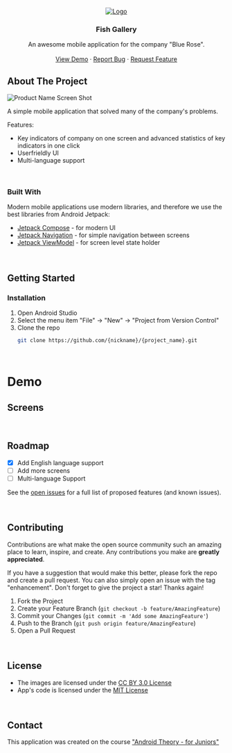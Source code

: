 <!-- PROJECT LOGO -->
<br />
<div align="center">
  <a href="https://github.com/{nickname}/{project_name}">
    <img src="https://ucarecdn.com/7d1bd7eb-58a3-46ac-ba0f-01cf757d3fb2/" alt="Logo">
  </a>

<h3 align="center">Fish Gallery</h3>

  <p align="center">
    An awesome mobile application for the company "Blue Rose".
    <br />
    <br />
    <a href="https://github.com/{nickname}/{project_name">View Demo</a>
    ·
    <a href="https://github.com/{nickname}/{project_name}/issues">Report Bug</a>
    ·
    <a href="https://github.com/{nickname}/{project_name/issues">Request Feature</a>
  </p>
</div>



<!-- ABOUT THE PROJECT -->
## About The Project

![Product Name Screen Shot](https://ucarecdn.com/7d1bd7eb-58a3-46ac-ba0f-01cf757d3fb2/)

A simple mobile application that solved many of the company's problems.

Features:
- Key indicators of company on one screen and advanced statistics of key indicators in one click
- Userfrieldly UI
- Multi-language support

</br>



### Built With

Modern mobile applications use modern libraries, and therefore we use the best libraries from Android Jetpack:

* [Jetpack Compose](https://developer.android.com/jetpack/compose) - for modern UI
* [Jetpack Navigation](https://developer.android.com/guide/navigation) - for simple navigation between screens
* [Jetpack ViewModel](https://developer.android.com/topic/libraries/architecture/viewmodel) - for screen level state holder

</br>

<!-- GETTING STARTED -->
## Getting Started

### Installation

1. Open Android Studio
2. Select the menu item "File" -> "New" -> "Project from Version Control"
3. Clone the repo
   ```sh
   git clone https://github.com/{nickname}/{project_name}.git
   ```

</br>

<!--Demo -->
# Demo

## Screens

</br>

<!-- ROADMAP -->
## Roadmap

- [x] Add English language support
- [ ] Add more screens
- [ ] Multi-language Support

See the [open issues](https://github.com/{nickname}/{project_name}/issues) for a full list of proposed features (and known issues).

</br>


<!-- CONTRIBUTING -->
## Contributing

Contributions are what make the open source community such an amazing place to learn, inspire, and create. Any contributions you make are **greatly appreciated**.

If you have a suggestion that would make this better, please fork the repo and create a pull request. You can also simply open an issue with the tag "enhancement".
Don't forget to give the project a star! Thanks again!

1. Fork the Project
2. Create your Feature Branch (`git checkout -b feature/AmazingFeature`)
3. Commit your Changes (`git commit -m 'Add some AmazingFeature'`)
4. Push to the Branch (`git push origin feature/AmazingFeature`)
5. Open a Pull Request

</br>

## License

- The images are licensed under the [CC BY 3.0 License](http://creativecommons.org/licenses/by/3.0/)
- App's code is licensed under the [MIT License](https://opensource.org/licenses/mit-license.html/)

</br>

## Contact
This application was created on the course ["Android Theory - for Juniors"](https://stepik.org/a/138114)



<br />